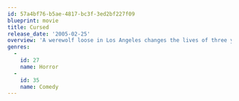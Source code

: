 ```yaml
---
id: 57a4bf76-b5ae-4817-bc3f-3ed2bf227f09
blueprint: movie
title: Cursed
release_date: '2005-02-25'
overview: 'A werewolf loose in Los Angeles changes the lives of three young adults, who, after being mauled by the beast, learn they must kill their attacker if they hope to change their fate to avoid becoming werewolves too.'
genres:
  -
    id: 27
    name: Horror
  -
    id: 35
    name: Comedy
---
```


